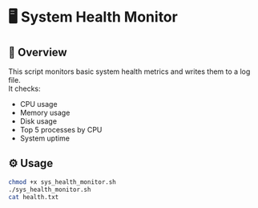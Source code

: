 # 🖥️ System Health Monitor

## 📌 Overview
This script monitors basic system health metrics and writes them to a log file.  
It checks:
- CPU usage
- Memory usage
- Disk usage
- Top 5 processes by CPU
- System uptime

## ⚙️ Usage
```bash
chmod +x sys_health_monitor.sh
./sys_health_monitor.sh
cat health.txt
